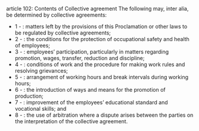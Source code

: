 article 102: Contents of Collective agreement
The following may, inter alia, be determined by collective agreements:
<ul>
			<li>1 - : matters left by the provisions of this Proclamation or other laws to be regulated by collective agreements;<ul>
			</ul></li>			<li>2 - : the conditions for the protection of occupational safety and health of employees;<ul>
			</ul></li>			<li>3 - : employees’ participation, particularly in matters regarding promotion, wages, transfer, reduction and discipline;<ul>
			</ul></li>			<li>4 - : conditions of work and the procedure for making work rules and resolving grievances;<ul>
			</ul></li>			<li>5 - : arrangement of working hours and break intervals during working hours;<ul>
			</ul></li>			<li>6 - : the introduction of ways and means for the promotion of production;<ul>
			</ul></li>			<li>7 - : improvement of the employees’ educational standard and vocational skills; and<ul>
			</ul></li>			<li>8 - : the use of arbitration where a dispute arises between the parties on the interpretation of the collective agreement.<ul>
			</ul></li></ul>